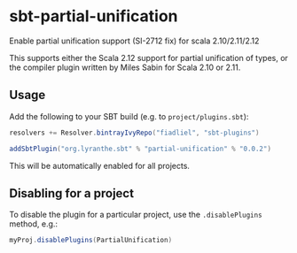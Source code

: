 # sbt-partial-unification
Enable partial unification support (SI-2712 fix) for scala 2.10/2.11/2.12

This supports either the Scala 2.12 support for partial unification of types, or the
compiler plugin written by Miles Sabin for Scala 2.10 or 2.11.

## Usage

Add the following to your SBT build (e.g. to `project/plugins.sbt`):

```scala
resolvers += Resolver.bintrayIvyRepo("fiadliel", "sbt-plugins")

addSbtPlugin("org.lyranthe.sbt" % "partial-unification" % "0.0.2")
```

This will be automatically enabled for all projects.

## Disabling for a project

To disable the plugin for a particular project, use the `.disablePlugins` method, e.g.:

```scala
myProj.disablePlugins(PartialUnification)
```
